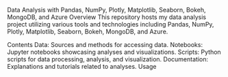 Data Analysis with Pandas, NumPy, Plotly, Matplotlib, Seaborn, Bokeh, MongoDB, and Azure
Overview
This repository hosts my data analysis project utilizing various tools and technologies including Pandas, NumPy, Plotly, Matplotlib, Seaborn, Bokeh, MongoDB, and Azure.

Contents
Data: Sources and methods for accessing data.
Notebooks: Jupyter notebooks showcasing analyses and visualizations.
Scripts: Python scripts for data processing, analysis, and visualization.
Documentation: Explanations and tutorials related to analyses.
Usage
